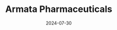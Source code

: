 ---  
layout: startup_page  
title: "Armata Pharmaceuticals"  
id: "armatapharma.com"  
permalink: "/armatapharmaceuticalsarmatapharma.com07302024/"  
website: "https://www.armatapharma.com/"  
funding_round: "Grant"  
funding_amount: "$5.25M"  
investors: "Department of Defense"  
about: "Armata Pharmaceuticals is a clinical-stage biotechnology company focused on developing pathogen-specific bacteriophage therapeutics to combat antibiotic-resistant bacterial infections. They utilize a proprietary bacteriophage-based technology and are advancing a pipeline of phage candidates for various pathogens, including those causing Pseudomonas aeruginosa and Staphylococcus aureus infections. Their goal is to provide effective treatment alternatives for difficult-to-treat bacterial infections."  
markets: "Biotechnology, Phage Therapy, Health Care, Health Diagnostics, Therapeutics"  
hq: "Los Angeles, California, United States"  
founded_year: "2005"  
linkedin: "https://www.linkedin.com/company/armatapharma"  
twitter: ""  
instagram: ""  
facebook: ""  
crunchbase: "https://www.crunchbase.com/organization/c3-jian"  
pitchbook: "https://pitchbook.com/profiles/company/53956-36"  

date_display: "30-Jul-2024"  
date: "2024-07-30"

# SEO Optimization  
meta_title: "Armata Pharmaceuticals - Grant Funding ($5.25M)"  
meta_description: "Armata Pharmaceuticals, Armata Pharmaceuticals is a clinical-stage biotechnology company focused on developing pathogen-specific bacteriophage therapeutics to combat antibiot..."  
meta_keywords: "Armata Pharmaceuticals, Biotechnology, Phage Therapy, Health Care, Health Diagnostics, Therapeutics, Grant funding"  
canonical_url: "https://startup.projectstartups.com/armatapharmaceuticalsarmatapharma.com07302024/"  
---